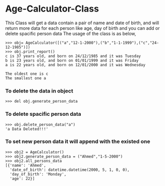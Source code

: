 # Age-Calculator-Class
This Class will get a data contain a pair of name and date of birth, and will return more data for each person like age, day of birth and you can add or delete spacific person data
The usage of the class is as below,
```
>>> obj= AgeCalculator([("a","12-1-2000"),("b","1-1-1999"),("c","24-12-1985")])
>>> obj.print_report()
c is 37 years old, and born on 24/12/1985 and it was Tuesday
b is 23 years old, and born on 01/01/1999 and it was Friday
a is 22 years old, and born on 12/01/2000 and it was Wednesday

The oldest one is c
The smallest one a
```

### To delete the data in object
```
>>> del obj.generate_person_data
```
### To delete spacific person data
```
>>> obj.delete_person_data("a")
'a Data Deleted!!!'
```
### To set new person data it will append with the existed one
```
>>> obj2 = AgeCalculator()
>>> obj2.generate_person_data = ("Ahmed","1-5-2000")
>>> obj2.all_persons_data
[{'name': 'Ahmed',
  'date_of_birth': datetime.datetime(2000, 5, 1, 0, 0),
  'day_of_birth': 'Monday',
  'age': 22}]

